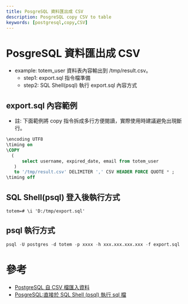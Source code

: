 ```yaml
---
title: PosgreSQL 資料匯出成 CSV
description: PosgreSQL copy CSV to table
keywords: [postgresql,copy,CSV]
---
```


# PosgreSQL 資料匯出成 CSV
* example: totem_user 資料表內容輸出到 /tmp/result.csv。
    * step1: export.sql 指令檔準備
    * step2: SQL Shell(psql) 執行 export.sql 內容方式

## export.sql 內容範例
* 註: 下面範例將 copy 指令拆成多行方便閱讀，實際使用時建議避免出現斷行。

```sql
\encoding UTF8
\timing on
\COPY  
  ( 
      select username, expired_date, email from totem_user
   ) 
   to '/tmp/result.csv' DELIMITER ',' CSV HEADER FORCE QUOTE * ;
\timing off
```

## SQL Shell(psql) 登入後執行方式
  
```shell
totem=# \i 'D:/tmp/export.sql'
```

## psql 執行方式

```sql
psql -U postgres -d totem -p xxxx -h xxx.xxx.xxx.xxx -f export.sql
```



# 參考
* [PostgreSQL 自 CSV 檔匯入資料](./PosgreSQL_copy_from_CSV)
* [PosgreSQL:直接於 SQL Shell (psql) 執行 sql 檔](./SqlShell_psql_Basic)